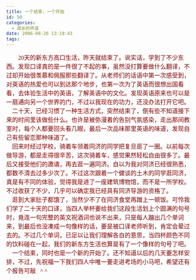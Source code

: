 ```yaml
---
title: 一个结束，一个开始
id: 50
categories:
  - 成长的声音
date: 2006-08-26 13:19:43
tags:
---
```


<div id="msgcns!DA984E57EDE76A7C!705" class="bvMsg"><font color="#800000">
<div><font size="2"><font color="#800000"><span lang="EN-US" style="font-size:12pt;"><font face="Times New Roman">        20</font></span><span style="font-size:12pt;font-family:宋体;">天的新东方高口生活，昨天就结束了。说实话，学到了不少东西。发现口译真的是一件很了不起的事，虽然没打算要做什么翻译，不过却开始很羡慕和佩服那些翻译了。从老师们的话语中第一次感受到，对英语的热爱也可以到达那个地步，也第一次为了英语而很想出国看看，去体验生活中的英语，了解英语中的文化。发现英语原来也可以是一扇通向另一个世界的门，不过以我现在的功力，还没办法打开它吧。</span><span lang="EN-US" style="font-size:12pt;"/></font></font></div>
<div><font size="2"><font color="#800000"><span style="font-size:12pt;font-family:宋体;">    二十天，已经习惯了一种生活方式，突然结束了，倒有些不知道接下来的时间里该做些什么。也许是被弥漫着的告别气氛感染，走出那间教室时，每个人都要回头看几眼，最后一次品味那里英语的味道，发现自己有些留恋那种味道了。</span><span lang="EN-US" style="font-size:12pt;"/></font></font></div>
<div><font size="2"><font color="#800000"><span style="font-size:12pt;font-family:宋体;">    回来时经过学校，骑着车领着同济的同学把复旦逛了一圈。以前每次做导游，都是走得很辛苦，这次骑着车，感觉果然轻松自由很多了。最后又接受他们的邀请，再去逛一遍同济。自以为我对同济已经很熟悉，都数不清去过多少次了。不过这次跟着一个健谈的土木的同学逛同济，真是有不同的体验，觉得我是进了一座建筑博物馆，而不是一所学校。不过收获了不少，几乎可以确定我已经具有同济导游的资格了。</span><span lang="EN-US" style="font-size:12pt;"/></font></font></div>
<div><font size="2"><font color="#800000"><span style="font-size:12pt;font-family:宋体;">    逛到大家肚子都饿了，当然少不了在同济食堂再蹭上一顿饭。可怜我们学了二十天的口译，当四人举杯要给我们这段生活划上个圆满的句号时，竟连一句完整的英文祝酒词也说不出来，只是每人蹦出几个单词来，到最后也没凑成一句像样的话，要是被口译老师听到，肯定会晕过去的。不过几个单词，已足以让我们理解各自的意思，当四杯颜色不同的饮料碰在一起，我们的新东方生活也算是有了一个像样的句号了吧。</span><span lang="EN-US" style="font-size:12pt;"/></font></font></div>
<div><font size="2"><font color="#800000"><span style="font-size:12pt;font-family:宋体;">    一个结束，同时也是一个新的开始了。还不知道以后的几天要怎样安排，不过，先祝福一下我们四人中唯一要走进考场的小马吧，希望还有个报告可敲</span><span lang="EN-US" style="font-size:12pt;"><font face="Times New Roman">   ^ ^</font></span></font></font></div></font></div>